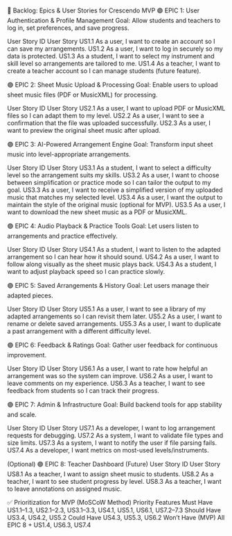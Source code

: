 🧩 Backlog: Epics & User Stories for Crescendo MVP
🟣 EPIC 1: User Authentication & Profile Management
Goal: Allow students and teachers to log in, set preferences, and save progress.

User Story ID	User Story
US1.1	As a user, I want to create an account so I can save my arrangements.
US1.2	As a user, I want to log in securely so my data is protected.
US1.3	As a student, I want to select my instrument and skill level so arrangements are tailored to me.
US1.4	As a teacher, I want to create a teacher account so I can manage students (future feature).

🟣 EPIC 2: Sheet Music Upload & Processing
Goal: Enable users to upload sheet music files (PDF or MusicXML) for processing.

User Story ID	User Story
US2.1	As a user, I want to upload PDF or MusicXML files so I can adapt them to my level.
US2.2	As a user, I want to see a confirmation that the file was uploaded successfully.
US2.3	As a user, I want to preview the original sheet music after upload.

🟣 EPIC 3: AI-Powered Arrangement Engine
Goal: Transform input sheet music into level-appropriate arrangements.

User Story ID	User Story
US3.1	As a student, I want to select a difficulty level so the arrangement suits my skills.
US3.2	As a user, I want to choose between simplification or practice mode so I can tailor the output to my goal.
US3.3	As a user, I want to receive a simplified version of my uploaded music that matches my selected level.
US3.4	As a user, I want the output to maintain the style of the original music (optional for MVP).
US3.5	As a user, I want to download the new sheet music as a PDF or MusicXML.

🟣 EPIC 4: Audio Playback & Practice Tools
Goal: Let users listen to arrangements and practice effectively.

User Story ID	User Story
US4.1	As a student, I want to listen to the adapted arrangement so I can hear how it should sound.
US4.2	As a user, I want to follow along visually as the sheet music plays back.
US4.3	As a student, I want to adjust playback speed so I can practice slowly.

🟣 EPIC 5: Saved Arrangements & History
Goal: Let users manage their adapted pieces.

User Story ID	User Story
US5.1	As a user, I want to see a library of my adapted arrangements so I can revisit them later.
US5.2	As a user, I want to rename or delete saved arrangements.
US5.3	As a user, I want to duplicate a past arrangement with a different difficulty level.

🟣 EPIC 6: Feedback & Ratings
Goal: Gather user feedback for continuous improvement.

User Story ID	User Story
US6.1	As a user, I want to rate how helpful an arrangement was so the system can improve.
US6.2	As a user, I want to leave comments on my experience.
US6.3	As a teacher, I want to see feedback from students so I can track their progress.

🟣 EPIC 7: Admin & Infrastructure
Goal: Build backend tools for app stability and scale.

User Story ID	User Story
US7.1	As a developer, I want to log arrangement requests for debugging.
US7.2	As a system, I want to validate file types and size limits.
US7.3	As a system, I want to notify the user if file parsing fails.
US7.4	As a developer, I want metrics on most-used levels/instruments.

(Optional) 🟣 EPIC 8: Teacher Dashboard (Future)
User Story ID	User Story
US8.1	As a teacher, I want to assign sheet music to students.
US8.2	As a teacher, I want to see student progress by level.
US8.3	As a teacher, I want to leave annotations on assigned music.

✅ Prioritization for MVP (MoSCoW Method)
Priority	Features
Must Have	US1.1–1.3, US2.1–2.3, US3.1–3.3, US4.1, US5.1, US6.1, US7.2–7.3
Should Have	US3.4, US4.2, US5.2
Could Have	US4.3, US5.3, US6.2
Won’t Have (MVP)	All EPIC 8 + US1.4, US6.3, US7.4
